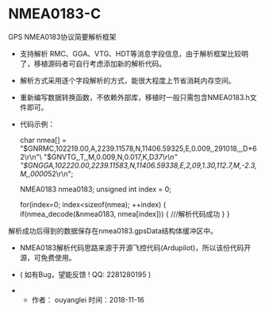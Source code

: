 # NMEA0183-C

GPS NMEA0183协议简要解析框架 

*   支持解析 RMC、GGA、VTG、HDT等消息字段信息，由于解析框架比较明了，移植源码者可自行考虑添加新的解析代码。

*   解析方式采用逐个字段解析的方式，能很大程度上节省消耗内存空间。 

*   重新编写数据转换函数，不依赖外部库，移植时一般只需包含NMEA0183.h文件即可。 

*   代码示例：

    char nmea[] = \
  	"$GNRMC,102219.00,A,2239.11578,N,11406.59325,E,0.009,,291018,,,D*62\r\n"\
  	"$GNVTG,,T,,M,0.009,N,0.017,K,D*37\r\n"\
  	"$GNGGA,102220.00,2239.11583,N,11406.59338,E,2,09,1.30,112.7,M,-2.3,M,,0000*52\r\n";
  	
  	NMEA0183 nmea0183;
  	unsigned int index = 0;
  	
  	for(index=0; index<sizeof(nmea); ++index)
  	{
  		if(nmea_decode(&nmea0183, nmea[index]))
  		{
  	      ///解析代码成功
  		}
  	}
    
    
   解析成功后得到的数据保存在nmea0183.gpsData结构体缓冲区中。

*   NMEA0183解析代码思路来源于开源飞控代码(Ardupilot)，所以该份代码开源，可免费使用。

*   ( 如有Bug，望能反馈 ! QQ: 2281280195 ) 

*    
  *   作者： ouyanglei        时间：2018-11-16
